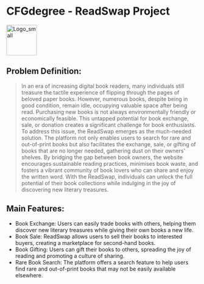 # CFGdegree - ReadSwap Project

<!-- ![Logo](./Page_TeamProjectInfo/HW2_Screenshots/Logo_small.png) -->

<picture>
    <source width="80" height="80" media="(prefers-color-scheme: dark)" srcset="./Page_TeamProjectInfo/HW2_Screenshots/Logo_small_BW.png">
    <source width="80" height="80" media="(prefers-color-scheme: light)" srcset="./Page_TeamProjectInfo/HW2_Screenshots/Logo_small.png">
    <img width="80" height="80" alt="Logo_small" src="./HW2_Screenshots/Logo_small.png">
</picture>

## Problem Definition:
>In an era of increasing digital book readers, many individuals still treasure the tactile experience of flipping through the pages of beloved paper books. However, numerous books, despite being in good condition, remain idle, occupying valuable space after being read. Purchasing new books is not always environmentally friendly or economically feasible. This untapped potential for book exchange, sale, or donation creates a significant challenge for book enthusiasts.
>To address this issue, the ReadSwap emerges as the much-needed solution. The platform not only enables users to search for rare and out-of-print books but also facilitates the exchange, sale, or gifting of books that are no longer needed, gathering dust on their owners' shelves. By bridging the gap between book owners, the website encourages sustainable reading practices, minimises book waste, and fosters a vibrant community of book lovers who can share and enjoy the written word. With the ReadSwap, individuals can unlock the full potential of their book collections while indulging in the joy of discovering new literary treasures.

## Main Features:
- Book Exchange: Users can easily trade books with others, helping them discover new literary treasures while giving their own books a new life.
- Book Sale: ReadSwap allows users to sell their books to interested buyers, creating a marketplace for second-hand books.
- Book Gifting: Users can gift their books to others, spreading the joy of reading and promoting a culture of sharing.
- Rare Book Search: The platform offers a search feature to help users find rare and out-of-print books that may not be easily available elsewhere.
